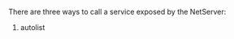 <properties date="2016-06-24"
SortOrder="13"
/>

There are three ways to call a service exposed by the NetServer:

1. autolist
